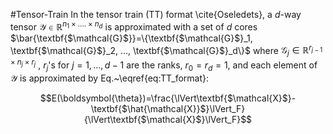 #Tensor-Train
In the tensor train (TT) format \cite{Oseledets}, a $d$-way tensor $\textbf{$\mathcal{Y}$} \in \mathbb{R}^{n_1\times .... \times n_d}$ is approximated with a set of $d$ cores $\bar{\textbf{$\mathcal{G}$}}=\{\textbf{$\mathcal{G}$}_1, \textbf{$\mathcal{G}$}_2, ..., \textbf{$\mathcal{G}$}_d\}$ where $\textbf{$\mathcal{G}$}_j \in \mathbb{R}^{r_{j-1}\times n_j \times r_{j}}$ , $r_j$'s for $j=1,...,d-1$ are the ranks, $r_0=r_d=1$, and each element of $\textbf{$\mathcal{Y}$}$ is approximated by Eq.~\eqref{eq:TT_format}:

$$E(\boldsymbol{\theta})=\frac{\lVert\textbf{$\mathcal{X}$}-\textbf{$\hat{\mathcal{X}}$}\lVert_F}{\lVert\textbf{$\mathcal{X}$}\lVert_F}$$
